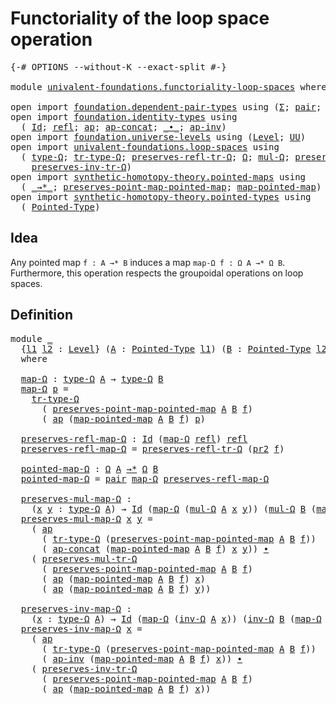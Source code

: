 # Functoriality of the loop space operation

<pre class="Agda"><a id="54" class="Symbol">{-#</a> <a id="58" class="Keyword">OPTIONS</a> <a id="66" class="Pragma">--without-K</a> <a id="78" class="Pragma">--exact-split</a> <a id="92" class="Symbol">#-}</a>

<a id="97" class="Keyword">module</a> <a id="104" href="univalent-foundations.functoriality-loop-spaces.html" class="Module">univalent-foundations.functoriality-loop-spaces</a> <a id="152" class="Keyword">where</a>

<a id="159" class="Keyword">open</a> <a id="164" class="Keyword">import</a> <a id="171" href="foundation.dependent-pair-types.html" class="Module">foundation.dependent-pair-types</a> <a id="203" class="Keyword">using</a> <a id="209" class="Symbol">(</a><a id="210" href="foundation-core.dependent-pair-types.html#502" class="Record">Σ</a><a id="211" class="Symbol">;</a> <a id="213" href="foundation-core.dependent-pair-types.html#575" class="InductiveConstructor">pair</a><a id="217" class="Symbol">;</a> <a id="219" href="foundation-core.dependent-pair-types.html#592" class="Field">pr1</a><a id="222" class="Symbol">;</a> <a id="224" href="foundation-core.dependent-pair-types.html#604" class="Field">pr2</a><a id="227" class="Symbol">)</a>
<a id="229" class="Keyword">open</a> <a id="234" class="Keyword">import</a> <a id="241" href="foundation.identity-types.html" class="Module">foundation.identity-types</a> <a id="267" class="Keyword">using</a>
  <a id="275" class="Symbol">(</a> <a id="277" href="foundation-core.identity-types.html#641" class="Datatype">Id</a><a id="279" class="Symbol">;</a> <a id="281" href="foundation-core.identity-types.html#694" class="InductiveConstructor">refl</a><a id="285" class="Symbol">;</a> <a id="287" href="foundation-core.identity-types.html#2853" class="Function">ap</a><a id="289" class="Symbol">;</a> <a id="291" href="foundation-core.identity-types.html#7593" class="Function">ap-concat</a><a id="300" class="Symbol">;</a> <a id="302" href="foundation-core.identity-types.html#1239" class="Function Operator">_∙_</a><a id="305" class="Symbol">;</a> <a id="307" href="foundation-core.identity-types.html#7764" class="Function">ap-inv</a><a id="313" class="Symbol">)</a>
<a id="315" class="Keyword">open</a> <a id="320" class="Keyword">import</a> <a id="327" href="foundation.universe-levels.html" class="Module">foundation.universe-levels</a> <a id="354" class="Keyword">using</a> <a id="360" class="Symbol">(</a><a id="361" href="Agda.Primitive.html#597" class="Postulate">Level</a><a id="366" class="Symbol">;</a> <a id="368" href="foundation-core.universe-levels.html#222" class="Primitive">UU</a><a id="370" class="Symbol">)</a>
<a id="372" class="Keyword">open</a> <a id="377" class="Keyword">import</a> <a id="384" href="univalent-foundations.loop-spaces.html" class="Module">univalent-foundations.loop-spaces</a> <a id="418" class="Keyword">using</a>
  <a id="426" class="Symbol">(</a> <a id="428" href="univalent-foundations.loop-spaces.html#933" class="Function">type-Ω</a><a id="434" class="Symbol">;</a> <a id="436" href="univalent-foundations.loop-spaces.html#2147" class="Function">tr-type-Ω</a><a id="445" class="Symbol">;</a> <a id="447" href="univalent-foundations.loop-spaces.html#2381" class="Function">preserves-refl-tr-Ω</a><a id="466" class="Symbol">;</a> <a id="468" href="univalent-foundations.loop-spaces.html#1039" class="Function">Ω</a><a id="469" class="Symbol">;</a> <a id="471" href="univalent-foundations.loop-spaces.html#1128" class="Function">mul-Ω</a><a id="476" class="Symbol">;</a> <a id="478" href="univalent-foundations.loop-spaces.html#2482" class="Function">preserves-mul-tr-Ω</a><a id="496" class="Symbol">;</a> <a id="498" href="univalent-foundations.loop-spaces.html#1184" class="Function">inv-Ω</a><a id="503" class="Symbol">;</a>
    <a id="509" href="univalent-foundations.loop-spaces.html#2692" class="Function">preserves-inv-tr-Ω</a><a id="527" class="Symbol">)</a>
<a id="529" class="Keyword">open</a> <a id="534" class="Keyword">import</a> <a id="541" href="synthetic-homotopy-theory.pointed-maps.html" class="Module">synthetic-homotopy-theory.pointed-maps</a> <a id="580" class="Keyword">using</a>
  <a id="588" class="Symbol">(</a> <a id="590" href="synthetic-homotopy-theory.pointed-maps.html#1003" class="Function Operator">_→*_</a><a id="594" class="Symbol">;</a> <a id="596" href="synthetic-homotopy-theory.pointed-maps.html#1516" class="Function">preserves-point-map-pointed-map</a><a id="627" class="Symbol">;</a> <a id="629" href="synthetic-homotopy-theory.pointed-maps.html#1416" class="Function">map-pointed-map</a><a id="644" class="Symbol">)</a>
<a id="646" class="Keyword">open</a> <a id="651" class="Keyword">import</a> <a id="658" href="synthetic-homotopy-theory.pointed-types.html" class="Module">synthetic-homotopy-theory.pointed-types</a> <a id="698" class="Keyword">using</a>
  <a id="706" class="Symbol">(</a> <a id="708" href="synthetic-homotopy-theory.pointed-types.html#392" class="Function">Pointed-Type</a><a id="720" class="Symbol">)</a>
</pre>
## Idea

Any pointed map `f : A →* B` induces a map `map-Ω f : Ω A →* Ω B`. Furthermore, this operation respects the groupoidal operations on loop spaces.

## Definition

<pre class="Agda"><a id="906" class="Keyword">module</a> <a id="913" href="univalent-foundations.functoriality-loop-spaces.html#913" class="Module">_</a>
  <a id="917" class="Symbol">{</a><a id="918" href="univalent-foundations.functoriality-loop-spaces.html#918" class="Bound">l1</a> <a id="921" href="univalent-foundations.functoriality-loop-spaces.html#921" class="Bound">l2</a> <a id="924" class="Symbol">:</a> <a id="926" href="Agda.Primitive.html#597" class="Postulate">Level</a><a id="931" class="Symbol">}</a> <a id="933" class="Symbol">(</a><a id="934" href="univalent-foundations.functoriality-loop-spaces.html#934" class="Bound">A</a> <a id="936" class="Symbol">:</a> <a id="938" href="synthetic-homotopy-theory.pointed-types.html#392" class="Function">Pointed-Type</a> <a id="951" href="univalent-foundations.functoriality-loop-spaces.html#918" class="Bound">l1</a><a id="953" class="Symbol">)</a> <a id="955" class="Symbol">(</a><a id="956" href="univalent-foundations.functoriality-loop-spaces.html#956" class="Bound">B</a> <a id="958" class="Symbol">:</a> <a id="960" href="synthetic-homotopy-theory.pointed-types.html#392" class="Function">Pointed-Type</a> <a id="973" href="univalent-foundations.functoriality-loop-spaces.html#921" class="Bound">l2</a><a id="975" class="Symbol">)</a> <a id="977" class="Symbol">(</a><a id="978" href="univalent-foundations.functoriality-loop-spaces.html#978" class="Bound">f</a> <a id="980" class="Symbol">:</a> <a id="982" href="univalent-foundations.functoriality-loop-spaces.html#934" class="Bound">A</a> <a id="984" href="synthetic-homotopy-theory.pointed-maps.html#1003" class="Function Operator">→*</a> <a id="987" href="univalent-foundations.functoriality-loop-spaces.html#956" class="Bound">B</a><a id="988" class="Symbol">)</a>
  <a id="992" class="Keyword">where</a>

  <a id="1001" href="univalent-foundations.functoriality-loop-spaces.html#1001" class="Function">map-Ω</a> <a id="1007" class="Symbol">:</a> <a id="1009" href="univalent-foundations.loop-spaces.html#933" class="Function">type-Ω</a> <a id="1016" href="univalent-foundations.functoriality-loop-spaces.html#934" class="Bound">A</a> <a id="1018" class="Symbol">→</a> <a id="1020" href="univalent-foundations.loop-spaces.html#933" class="Function">type-Ω</a> <a id="1027" href="univalent-foundations.functoriality-loop-spaces.html#956" class="Bound">B</a>
  <a id="1031" href="univalent-foundations.functoriality-loop-spaces.html#1001" class="Function">map-Ω</a> <a id="1037" href="univalent-foundations.functoriality-loop-spaces.html#1037" class="Bound">p</a> <a id="1039" class="Symbol">=</a>
    <a id="1045" href="univalent-foundations.loop-spaces.html#2147" class="Function">tr-type-Ω</a>
      <a id="1061" class="Symbol">(</a> <a id="1063" href="synthetic-homotopy-theory.pointed-maps.html#1516" class="Function">preserves-point-map-pointed-map</a> <a id="1095" href="univalent-foundations.functoriality-loop-spaces.html#934" class="Bound">A</a> <a id="1097" href="univalent-foundations.functoriality-loop-spaces.html#956" class="Bound">B</a> <a id="1099" href="univalent-foundations.functoriality-loop-spaces.html#978" class="Bound">f</a><a id="1100" class="Symbol">)</a>
      <a id="1108" class="Symbol">(</a> <a id="1110" href="foundation-core.identity-types.html#2853" class="Function">ap</a> <a id="1113" class="Symbol">(</a><a id="1114" href="synthetic-homotopy-theory.pointed-maps.html#1416" class="Function">map-pointed-map</a> <a id="1130" href="univalent-foundations.functoriality-loop-spaces.html#934" class="Bound">A</a> <a id="1132" href="univalent-foundations.functoriality-loop-spaces.html#956" class="Bound">B</a> <a id="1134" href="univalent-foundations.functoriality-loop-spaces.html#978" class="Bound">f</a><a id="1135" class="Symbol">)</a> <a id="1137" href="univalent-foundations.functoriality-loop-spaces.html#1037" class="Bound">p</a><a id="1138" class="Symbol">)</a>
  
  <a id="1145" href="univalent-foundations.functoriality-loop-spaces.html#1145" class="Function">preserves-refl-map-Ω</a> <a id="1166" class="Symbol">:</a> <a id="1168" href="foundation-core.identity-types.html#641" class="Datatype">Id</a> <a id="1171" class="Symbol">(</a><a id="1172" href="univalent-foundations.functoriality-loop-spaces.html#1001" class="Function">map-Ω</a> <a id="1178" href="foundation-core.identity-types.html#694" class="InductiveConstructor">refl</a><a id="1182" class="Symbol">)</a> <a id="1184" href="foundation-core.identity-types.html#694" class="InductiveConstructor">refl</a>
  <a id="1191" href="univalent-foundations.functoriality-loop-spaces.html#1145" class="Function">preserves-refl-map-Ω</a> <a id="1212" class="Symbol">=</a> <a id="1214" href="univalent-foundations.loop-spaces.html#2381" class="Function">preserves-refl-tr-Ω</a> <a id="1234" class="Symbol">(</a><a id="1235" href="foundation-core.dependent-pair-types.html#604" class="Field">pr2</a> <a id="1239" href="univalent-foundations.functoriality-loop-spaces.html#978" class="Bound">f</a><a id="1240" class="Symbol">)</a>

  <a id="1245" href="univalent-foundations.functoriality-loop-spaces.html#1245" class="Function">pointed-map-Ω</a> <a id="1259" class="Symbol">:</a> <a id="1261" href="univalent-foundations.loop-spaces.html#1039" class="Function">Ω</a> <a id="1263" href="univalent-foundations.functoriality-loop-spaces.html#934" class="Bound">A</a> <a id="1265" href="synthetic-homotopy-theory.pointed-maps.html#1003" class="Function Operator">→*</a> <a id="1268" href="univalent-foundations.loop-spaces.html#1039" class="Function">Ω</a> <a id="1270" href="univalent-foundations.functoriality-loop-spaces.html#956" class="Bound">B</a>
  <a id="1274" href="univalent-foundations.functoriality-loop-spaces.html#1245" class="Function">pointed-map-Ω</a> <a id="1288" class="Symbol">=</a> <a id="1290" href="foundation-core.dependent-pair-types.html#575" class="InductiveConstructor">pair</a> <a id="1295" href="univalent-foundations.functoriality-loop-spaces.html#1001" class="Function">map-Ω</a> <a id="1301" href="univalent-foundations.functoriality-loop-spaces.html#1145" class="Function">preserves-refl-map-Ω</a>

  <a id="1325" href="univalent-foundations.functoriality-loop-spaces.html#1325" class="Function">preserves-mul-map-Ω</a> <a id="1345" class="Symbol">:</a>
    <a id="1351" class="Symbol">(</a><a id="1352" href="univalent-foundations.functoriality-loop-spaces.html#1352" class="Bound">x</a> <a id="1354" href="univalent-foundations.functoriality-loop-spaces.html#1354" class="Bound">y</a> <a id="1356" class="Symbol">:</a> <a id="1358" href="univalent-foundations.loop-spaces.html#933" class="Function">type-Ω</a> <a id="1365" href="univalent-foundations.functoriality-loop-spaces.html#934" class="Bound">A</a><a id="1366" class="Symbol">)</a> <a id="1368" class="Symbol">→</a> <a id="1370" href="foundation-core.identity-types.html#641" class="Datatype">Id</a> <a id="1373" class="Symbol">(</a><a id="1374" href="univalent-foundations.functoriality-loop-spaces.html#1001" class="Function">map-Ω</a> <a id="1380" class="Symbol">(</a><a id="1381" href="univalent-foundations.loop-spaces.html#1128" class="Function">mul-Ω</a> <a id="1387" href="univalent-foundations.functoriality-loop-spaces.html#934" class="Bound">A</a> <a id="1389" href="univalent-foundations.functoriality-loop-spaces.html#1352" class="Bound">x</a> <a id="1391" href="univalent-foundations.functoriality-loop-spaces.html#1354" class="Bound">y</a><a id="1392" class="Symbol">))</a> <a id="1395" class="Symbol">(</a><a id="1396" href="univalent-foundations.loop-spaces.html#1128" class="Function">mul-Ω</a> <a id="1402" href="univalent-foundations.functoriality-loop-spaces.html#956" class="Bound">B</a> <a id="1404" class="Symbol">(</a><a id="1405" href="univalent-foundations.functoriality-loop-spaces.html#1001" class="Function">map-Ω</a> <a id="1411" href="univalent-foundations.functoriality-loop-spaces.html#1352" class="Bound">x</a><a id="1412" class="Symbol">)</a> <a id="1414" class="Symbol">(</a><a id="1415" href="univalent-foundations.functoriality-loop-spaces.html#1001" class="Function">map-Ω</a> <a id="1421" href="univalent-foundations.functoriality-loop-spaces.html#1354" class="Bound">y</a><a id="1422" class="Symbol">))</a>
  <a id="1427" href="univalent-foundations.functoriality-loop-spaces.html#1325" class="Function">preserves-mul-map-Ω</a> <a id="1447" href="univalent-foundations.functoriality-loop-spaces.html#1447" class="Bound">x</a> <a id="1449" href="univalent-foundations.functoriality-loop-spaces.html#1449" class="Bound">y</a> <a id="1451" class="Symbol">=</a>
    <a id="1457" class="Symbol">(</a> <a id="1459" href="foundation-core.identity-types.html#2853" class="Function">ap</a>
      <a id="1468" class="Symbol">(</a> <a id="1470" href="univalent-foundations.loop-spaces.html#2147" class="Function">tr-type-Ω</a> <a id="1480" class="Symbol">(</a><a id="1481" href="synthetic-homotopy-theory.pointed-maps.html#1516" class="Function">preserves-point-map-pointed-map</a> <a id="1513" href="univalent-foundations.functoriality-loop-spaces.html#934" class="Bound">A</a> <a id="1515" href="univalent-foundations.functoriality-loop-spaces.html#956" class="Bound">B</a> <a id="1517" href="univalent-foundations.functoriality-loop-spaces.html#978" class="Bound">f</a><a id="1518" class="Symbol">))</a>
      <a id="1527" class="Symbol">(</a> <a id="1529" href="foundation-core.identity-types.html#7593" class="Function">ap-concat</a> <a id="1539" class="Symbol">(</a><a id="1540" href="synthetic-homotopy-theory.pointed-maps.html#1416" class="Function">map-pointed-map</a> <a id="1556" href="univalent-foundations.functoriality-loop-spaces.html#934" class="Bound">A</a> <a id="1558" href="univalent-foundations.functoriality-loop-spaces.html#956" class="Bound">B</a> <a id="1560" href="univalent-foundations.functoriality-loop-spaces.html#978" class="Bound">f</a><a id="1561" class="Symbol">)</a> <a id="1563" href="univalent-foundations.functoriality-loop-spaces.html#1447" class="Bound">x</a> <a id="1565" href="univalent-foundations.functoriality-loop-spaces.html#1449" class="Bound">y</a><a id="1566" class="Symbol">))</a> <a id="1569" href="foundation-core.identity-types.html#1239" class="Function Operator">∙</a>
    <a id="1575" class="Symbol">(</a> <a id="1577" href="univalent-foundations.loop-spaces.html#2482" class="Function">preserves-mul-tr-Ω</a>
      <a id="1602" class="Symbol">(</a> <a id="1604" href="synthetic-homotopy-theory.pointed-maps.html#1516" class="Function">preserves-point-map-pointed-map</a> <a id="1636" href="univalent-foundations.functoriality-loop-spaces.html#934" class="Bound">A</a> <a id="1638" href="univalent-foundations.functoriality-loop-spaces.html#956" class="Bound">B</a> <a id="1640" href="univalent-foundations.functoriality-loop-spaces.html#978" class="Bound">f</a><a id="1641" class="Symbol">)</a>
      <a id="1649" class="Symbol">(</a> <a id="1651" href="foundation-core.identity-types.html#2853" class="Function">ap</a> <a id="1654" class="Symbol">(</a><a id="1655" href="synthetic-homotopy-theory.pointed-maps.html#1416" class="Function">map-pointed-map</a> <a id="1671" href="univalent-foundations.functoriality-loop-spaces.html#934" class="Bound">A</a> <a id="1673" href="univalent-foundations.functoriality-loop-spaces.html#956" class="Bound">B</a> <a id="1675" href="univalent-foundations.functoriality-loop-spaces.html#978" class="Bound">f</a><a id="1676" class="Symbol">)</a> <a id="1678" href="univalent-foundations.functoriality-loop-spaces.html#1447" class="Bound">x</a><a id="1679" class="Symbol">)</a>
      <a id="1687" class="Symbol">(</a> <a id="1689" href="foundation-core.identity-types.html#2853" class="Function">ap</a> <a id="1692" class="Symbol">(</a><a id="1693" href="synthetic-homotopy-theory.pointed-maps.html#1416" class="Function">map-pointed-map</a> <a id="1709" href="univalent-foundations.functoriality-loop-spaces.html#934" class="Bound">A</a> <a id="1711" href="univalent-foundations.functoriality-loop-spaces.html#956" class="Bound">B</a> <a id="1713" href="univalent-foundations.functoriality-loop-spaces.html#978" class="Bound">f</a><a id="1714" class="Symbol">)</a> <a id="1716" href="univalent-foundations.functoriality-loop-spaces.html#1449" class="Bound">y</a><a id="1717" class="Symbol">))</a>

  <a id="1723" href="univalent-foundations.functoriality-loop-spaces.html#1723" class="Function">preserves-inv-map-Ω</a> <a id="1743" class="Symbol">:</a>
    <a id="1749" class="Symbol">(</a><a id="1750" href="univalent-foundations.functoriality-loop-spaces.html#1750" class="Bound">x</a> <a id="1752" class="Symbol">:</a> <a id="1754" href="univalent-foundations.loop-spaces.html#933" class="Function">type-Ω</a> <a id="1761" href="univalent-foundations.functoriality-loop-spaces.html#934" class="Bound">A</a><a id="1762" class="Symbol">)</a> <a id="1764" class="Symbol">→</a> <a id="1766" href="foundation-core.identity-types.html#641" class="Datatype">Id</a> <a id="1769" class="Symbol">(</a><a id="1770" href="univalent-foundations.functoriality-loop-spaces.html#1001" class="Function">map-Ω</a> <a id="1776" class="Symbol">(</a><a id="1777" href="univalent-foundations.loop-spaces.html#1184" class="Function">inv-Ω</a> <a id="1783" href="univalent-foundations.functoriality-loop-spaces.html#934" class="Bound">A</a> <a id="1785" href="univalent-foundations.functoriality-loop-spaces.html#1750" class="Bound">x</a><a id="1786" class="Symbol">))</a> <a id="1789" class="Symbol">(</a><a id="1790" href="univalent-foundations.loop-spaces.html#1184" class="Function">inv-Ω</a> <a id="1796" href="univalent-foundations.functoriality-loop-spaces.html#956" class="Bound">B</a> <a id="1798" class="Symbol">(</a><a id="1799" href="univalent-foundations.functoriality-loop-spaces.html#1001" class="Function">map-Ω</a> <a id="1805" href="univalent-foundations.functoriality-loop-spaces.html#1750" class="Bound">x</a><a id="1806" class="Symbol">))</a>
  <a id="1811" href="univalent-foundations.functoriality-loop-spaces.html#1723" class="Function">preserves-inv-map-Ω</a> <a id="1831" href="univalent-foundations.functoriality-loop-spaces.html#1831" class="Bound">x</a> <a id="1833" class="Symbol">=</a>
    <a id="1839" class="Symbol">(</a> <a id="1841" href="foundation-core.identity-types.html#2853" class="Function">ap</a>
      <a id="1850" class="Symbol">(</a> <a id="1852" href="univalent-foundations.loop-spaces.html#2147" class="Function">tr-type-Ω</a> <a id="1862" class="Symbol">(</a><a id="1863" href="synthetic-homotopy-theory.pointed-maps.html#1516" class="Function">preserves-point-map-pointed-map</a> <a id="1895" href="univalent-foundations.functoriality-loop-spaces.html#934" class="Bound">A</a> <a id="1897" href="univalent-foundations.functoriality-loop-spaces.html#956" class="Bound">B</a> <a id="1899" href="univalent-foundations.functoriality-loop-spaces.html#978" class="Bound">f</a><a id="1900" class="Symbol">))</a>
      <a id="1909" class="Symbol">(</a> <a id="1911" href="foundation-core.identity-types.html#7764" class="Function">ap-inv</a> <a id="1918" class="Symbol">(</a><a id="1919" href="synthetic-homotopy-theory.pointed-maps.html#1416" class="Function">map-pointed-map</a> <a id="1935" href="univalent-foundations.functoriality-loop-spaces.html#934" class="Bound">A</a> <a id="1937" href="univalent-foundations.functoriality-loop-spaces.html#956" class="Bound">B</a> <a id="1939" href="univalent-foundations.functoriality-loop-spaces.html#978" class="Bound">f</a><a id="1940" class="Symbol">)</a> <a id="1942" href="univalent-foundations.functoriality-loop-spaces.html#1831" class="Bound">x</a><a id="1943" class="Symbol">))</a> <a id="1946" href="foundation-core.identity-types.html#1239" class="Function Operator">∙</a>
    <a id="1952" class="Symbol">(</a> <a id="1954" href="univalent-foundations.loop-spaces.html#2692" class="Function">preserves-inv-tr-Ω</a>
      <a id="1979" class="Symbol">(</a> <a id="1981" href="synthetic-homotopy-theory.pointed-maps.html#1516" class="Function">preserves-point-map-pointed-map</a> <a id="2013" href="univalent-foundations.functoriality-loop-spaces.html#934" class="Bound">A</a> <a id="2015" href="univalent-foundations.functoriality-loop-spaces.html#956" class="Bound">B</a> <a id="2017" href="univalent-foundations.functoriality-loop-spaces.html#978" class="Bound">f</a><a id="2018" class="Symbol">)</a>
      <a id="2026" class="Symbol">(</a> <a id="2028" href="foundation-core.identity-types.html#2853" class="Function">ap</a> <a id="2031" class="Symbol">(</a><a id="2032" href="synthetic-homotopy-theory.pointed-maps.html#1416" class="Function">map-pointed-map</a> <a id="2048" href="univalent-foundations.functoriality-loop-spaces.html#934" class="Bound">A</a> <a id="2050" href="univalent-foundations.functoriality-loop-spaces.html#956" class="Bound">B</a> <a id="2052" href="univalent-foundations.functoriality-loop-spaces.html#978" class="Bound">f</a><a id="2053" class="Symbol">)</a> <a id="2055" href="univalent-foundations.functoriality-loop-spaces.html#1831" class="Bound">x</a><a id="2056" class="Symbol">))</a>
</pre>